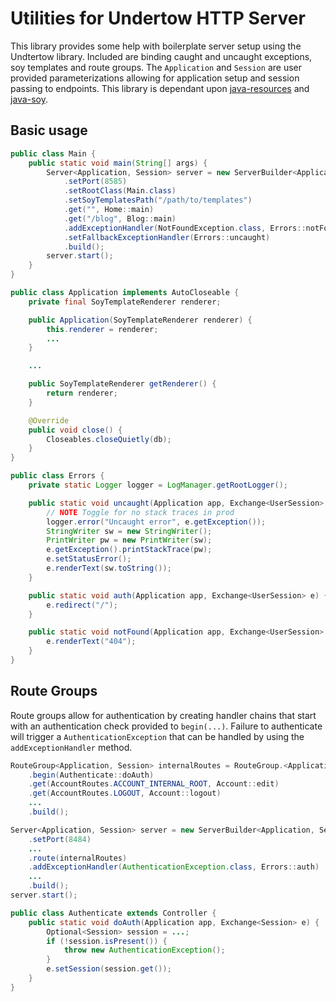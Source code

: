 # Utilities for Undertow HTTP Server

This library provides some help with boilerplate server setup using the Undtertow library. Included are
binding caught and uncaught exceptions, soy templates and route groups. The `Application` and `Session` 
are user provided parameterizations allowing for application setup and session passing to endpoints.
This library is dependant upon [java-resources](https://github.com/brownbeartech/java-resources) and 
[java-soy](https://github.com/brownbeartech/java-soy).

## Basic usage

```java
public class Main {
    public static void main(String[] args) {
        Server<Application, Session> server = new ServerBuilder<Application, Session>(Application::new)
            .setPort(8585)
            .setRootClass(Main.class)
            .setSoyTemplatesPath("/path/to/templates")
            .get("", Home::main)
            .get("/blog", Blog::main)
            .addExceptionHandler(NotFoundException.class, Errors::notFound)
            .setFallbackExceptionHandler(Errors::uncaught)
            .build();
        server.start();
    }
}
```

```java
public class Application implements AutoCloseable {
    private final SoyTemplateRenderer renderer;

    public Application(SoyTemplateRenderer renderer) {
        this.renderer = renderer;
        ...
    }

    ...

    public SoyTemplateRenderer getRenderer() {
        return renderer;
    }

    @Override
    public void close() {
        Closeables.closeQuietly(db);
    }
}
```

```java
public class Errors {
    private static Logger logger = LogManager.getRootLogger();

    public static void uncaught(Application app, Exchange<UserSession> e) {
        // NOTE Toggle for no stack traces in prod
        logger.error("Uncaught error", e.getException());
        StringWriter sw = new StringWriter();
        PrintWriter pw = new PrintWriter(sw);
        e.getException().printStackTrace(pw);
        e.setStatusError();
        e.renderText(sw.toString());
    }

    public static void auth(Application app, Exchange<UserSession> e) {
        e.redirect("/");
    }

    public static void notFound(Application app, Exchange<UserSession> e) {
        e.renderText("404");
    }
}
```

## Route Groups

Route groups allow for authentication by creating handler chains that start with an 
authentication check provided to `begin(...)`. Failure to authenticate will trigger a
`AuthenticationException` that can be handled by using the `addExceptionHandler` method.

```java
RouteGroup<Application, Session> internalRoutes = RouteGroup.<Application, Session>builder()
    .begin(Authenticate::doAuth)
    .get(AccountRoutes.ACCOUNT_INTERNAL_ROOT, Account::edit)
    .get(AccountRoutes.LOGOUT, Account::logout)
    ...
    .build();

Server<Application, Session> server = new ServerBuilder<Application, Session>(Application::new)
    .setPort(8484)
    ...
    .route(internalRoutes)
    .addExceptionHandler(AuthenticationException.class, Errors::auth)
    ...
    .build();
server.start();
```

```java
public class Authenticate extends Controller {
    public static void doAuth(Application app, Exchange<Session> e) {
        Optional<Session> session = ...;
        if (!session.isPresent()) {
            throw new AuthenticationException();
        }
        e.setSession(session.get());
    }
}
```